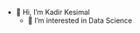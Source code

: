 - 👋 Hi, I’m Kadir Kesimal
  - 👀 I’m interested in Data Science



<!---
kdrksml/kdrksml is a ✨ special ✨ repository because its `README.md` (this file) appears on your GitHub profile.
You can click the Preview link to take a look at your changes.
--->
